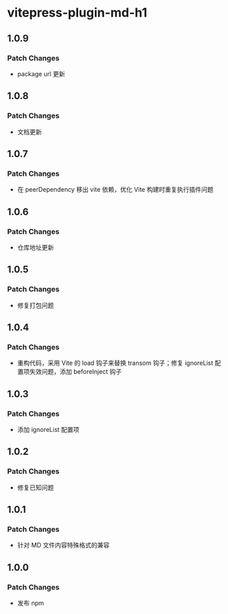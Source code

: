 # vitepress-plugin-md-h1

## 1.0.9

### Patch Changes

- package url 更新

## 1.0.8

### Patch Changes

- 文档更新

## 1.0.7

### Patch Changes

- 在 peerDependency 移出 vite 依赖，优化 Vite 构建时重复执行插件问题

## 1.0.6

### Patch Changes

- 仓库地址更新

## 1.0.5

### Patch Changes

- 修复打包问题

## 1.0.4

### Patch Changes

- 重构代码，采用 Vite 的 load 钩子来替换 transom 钩子；修复 ignoreList 配置项失效问题，添加 beforeInject 钩子

## 1.0.3

### Patch Changes

- 添加 ignoreList 配置项

## 1.0.2

### Patch Changes

- 修复已知问题

## 1.0.1

### Patch Changes

- 针对 MD 文件内容特殊格式的兼容

## 1.0.0

### Patch Changes

- 发布 npm

